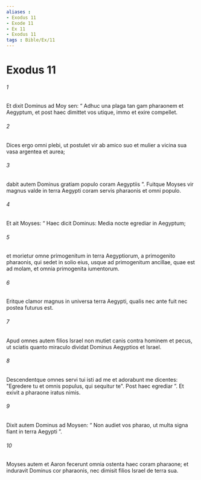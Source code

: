 ```yaml
---
aliases : 
- Exodus 11
- Exode 11
- Ex 11
- Exodus 11
tags : Bible/Ex/11
---
```


# Exodus 11

###### 1
Et dixit Dominus ad Moy sen: “ Adhuc una plaga tan gam pharaonem et Aegyptum, et post haec dimittet vos utique, immo et exire compellet. 
###### 2
Dices ergo omni plebi, ut postulet vir ab amico suo et mulier a vicina sua vasa argentea et aurea; 
###### 3
dabit autem Dominus gratiam populo coram Aegyptiis ”. Fuitque Moyses vir magnus valde in terra Aegypti coram servis pharaonis et omni populo.
###### 4
Et ait Moyses: “ Haec dicit Dominus: Media nocte egrediar in Aegyptum; 
###### 5
et morietur omne primogenitum in terra Aegyptiorum, a primogenito pharaonis, qui sedet in solio eius, usque ad primogenitum ancillae, quae est ad molam, et omnia primogenita iumentorum. 
###### 6
Eritque clamor magnus in universa terra Aegypti, qualis nec ante fuit nec postea futurus est. 
###### 7
Apud omnes autem filios Israel non mutiet canis contra hominem et pecus, ut sciatis quanto miraculo dividat Dominus Aegyptios et Israel. 
###### 8
Descendentque omnes servi tui isti ad me et adorabunt me dicentes: "Egredere tu et omnis populus, qui sequitur te". Post haec egrediar ”. Et exivit a pharaone iratus nimis.
###### 9
Dixit autem Dominus ad Moysen: “ Non audiet vos pharao, ut multa signa fiant in terra Aegypti ”. 
###### 10
Moyses autem et Aaron fecerunt omnia ostenta haec coram pharaone; et induravit Dominus cor pharaonis, nec dimisit filios Israel de terra sua.
